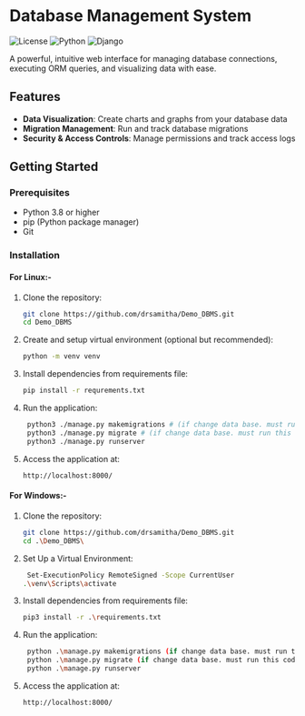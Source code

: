# Database Management System

![License](https://img.shields.io/badge/license-MIT-blue.svg)
![Python](https://img.shields.io/badge/python-3.8%2B-blue)
![Django](https://img.shields.io/badge/django-4.0%2B-green)

A powerful, intuitive web interface for managing database connections, executing ORM queries, and visualizing data with ease.

<!-- ![Database Management System Screenshot](/screenshots/dashboard.png) -->

## Features

- **Data Visualization**: Create charts and graphs from your database data
- **Migration Management**: Run and track database migrations
- **Security & Access Controls**: Manage permissions and track access logs

## Getting Started

### Prerequisites

- Python 3.8 or higher
- pip (Python package manager)
- Git

### Installation
#### For Linux:-
1. Clone the repository:
   ```bash
   git clone https://github.com/drsamitha/Demo_DBMS.git
   cd Demo_DBMS
   ```
   
2. Create and setup virtual environment (optional but recommended):
   ```bash
   python -m venv venv
   ```
   
3. Install dependencies from requirements file:
   ```bash
   pip install -r requrements.txt
   ```
   
4. Run the application:
   ```bash
    python3 ./manage.py makemigrations # (if change data base. must run this code 1)
    python3 ./manage.py migrate # (if change data base. must run this code 2)
    python3 ./manage.py runserver
   ```
5. Access the application at:
   ```
   http://localhost:8000/
   ```
   
#### For Windows:-
1. Clone the repository:
   ```bash
   git clone https://github.com/drsamitha/Demo_DBMS.git
   cd .\Demo_DBMS\
   ```
   
2. Set Up a Virtual Environment: 
   ```bash
    Set-ExecutionPolicy RemoteSigned -Scope CurrentUser
   .\venv\Scripts\activate
   ```
   
3. Install dependencies from requirements file:
   ```bash
   pip3 install -r .\requirements.txt
   ```

4. Run the application:
   ```bash
    python .\manage.py makemigrations (if change data base. must run this code 1)
    python .\manage.py migrate (if change data base. must run this code 2)
    python .\manage.py runserver
   ```

5. Access the application at:
   ```
   http://localhost:8000/
   ```
